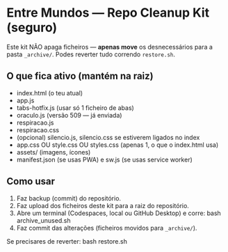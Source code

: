 # Entre Mundos — Repo Cleanup Kit (seguro)
Este kit NÃO apaga ficheiros — **apenas move** os desnecessários para a pasta `_archive/`.
Podes reverter tudo correndo `restore.sh`.

## O que fica ativo (mantém na raiz)
- index.html  (o teu atual)
- app.js
- tabs-hotfix.js   (usar só 1 ficheiro de abas)
- oraculo.js       (versão 509 — já enviada)
- respiracao.js
- respiracao.css
- (opcional) silencio.js, silencio.css se estiverem ligados no index
- app.css OU style.css OU styles.css  (apenas 1, o que o index.html usa)
- assets/ (imagens, ícones)
- manifest.json (se usas PWA) e sw.js (se usas service worker)

## Como usar
1) Faz backup (commit) do repositório.
2) Faz upload dos ficheiros deste kit para a raiz do repositório.
3) Abre um terminal (Codespaces, local ou GitHub Desktop) e corre:
   bash archive_unused.sh
4) Faz commit das alterações (ficheiros movidos para `_archive/`).

Se precisares de reverter:
   bash restore.sh
